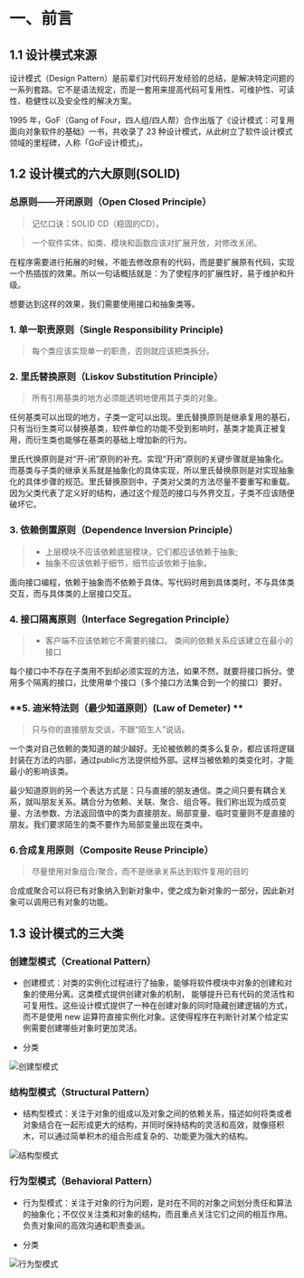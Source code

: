# 一、前言

## 1.1 设计模式来源

设计模式（Design Pattern）是前辈们对代码开发经验的总结，是解决特定问题的一系列套路。它不是语法规定，而是一套用来提高代码可复用性、可维护性、可读性、稳健性以及安全性的解决方案。

1995 年，GoF（Gang of Four，四人组/四人帮）合作出版了《设计模式：可复用面向对象软件的基础》一书，共收录了 23 种设计模式，从此树立了软件设计模式领域的里程碑，人称「GoF设计模式」。


## 1.2 设计模式的六大原则(SOLID)

### **总原则——开闭原则（Open Closed Principle）**

> 记忆口诀：SOLID CD（稳固的CD）。

> 一个软件实体，如类、模块和函数应该对扩展开放，对修改关闭。

在程序需要进行拓展的时候，不能去修改原有的代码，而是要扩展原有代码，实现一个热插拔的效果。所以一句话概括就是：为了使程序的扩展性好，易于维护和升级。

想要达到这样的效果，我们需要使用接口和抽象类等。

### **1. 单一职责原则（Single Responsibility Principle)**

> 每个类应该实现单一的职责，否则就应该把类拆分。

### **2. 里氏替换原则（Liskov Substitution Principle）**

> 所有引用基类的地方必须能透明地使用其子类的对象。

任何基类可以出现的地方，子类一定可以出现。里氏替换原则是继承复用的基石，只有当衍生类可以替换基类，软件单位的功能不受到影响时，基类才能真正被复用，而衍生类也能够在基类的基础上增加新的行为。

里氏代换原则是对“开-闭”原则的补充。实现“开闭”原则的关键步骤就是抽象化。而基类与子类的继承关系就是抽象化的具体实现，所以里氏替换原则是对实现抽象化的具体步骤的规范。里氏替换原则中，子类对父类的方法尽量不要重写和重载。因为父类代表了定义好的结构，通过这个规范的接口与外界交互，子类不应该随便破坏它。

### **3. 依赖倒置原则（Dependence Inversion Principle）**

> - 上层模块不应该依赖底层模块，它们都应该依赖于抽象;
> - 抽象不应该依赖于细节，细节应该依赖于抽象。

面向接口编程，依赖于抽象而不依赖于具体。写代码时用到具体类时，不与具体类交互，而与具体类的上层接口交互。

### **4. 接口隔离原则（Interface Segregation Principle）**

> - 客户端不应该依赖它不需要的接口。
> 类间的依赖关系应该建立在最小的接口

每个接口中不存在子类用不到却必须实现的方法，如果不然，就要将接口拆分。使用多个隔离的接口，比使用单个接口（多个接口方法集合到一个的接口）要好。

### **5. 迪米特法则（最少知道原则）(Law of Demeter) **

> 只与你的直接朋友交谈，不跟“陌生人”说话。

一个类对自己依赖的类知道的越少越好。无论被依赖的类多么复杂，都应该将逻辑封装在方法的内部，通过public方法提供给外部。这样当被依赖的类变化时，才能最小的影响该类。

最少知道原则的另一个表达方式是：只与直接的朋友通信。类之间只要有耦合关系，就叫朋友关系。耦合分为依赖、关联、聚合、组合等。我们称出现为成员变量、方法参数、方法返回值中的类为直接朋友。局部变量、临时变量则不是直接的朋友。我们要求陌生的类不要作为局部变量出现在类中。


### **6.合成复用原则（Composite Reuse Principle）**

> 尽量使用对象组合/聚合，而不是继承关系达到软件复用的目的

合成或聚合可以将已有对象纳入到新对象中，使之成为新对象的一部分，因此新对象可以调用已有对象的功能。

## 1.3 设计模式的三大类

### 创建型模式（Creational Pattern）

- 创建模式：对类的实例化过程进行了抽象，能够将软件模块中对象的创建和对象的使用分离。这类模式提供创建对象的机制， 能够提升已有代码的灵活性和可复⽤性。这些设计模式提供了一种在创建对象的同时隐藏创建逻辑的方式，而不是使用 new 运算符直接实例化对象。这使得程序在判断针对某个给定实例需要创建哪些对象时更加灵活。

- 分类

![创建型模式]()

### 结构型模式（Structural Pattern）

- 结构型模式：关注于对象的组成以及对象之间的依赖关系，描述如何将类或者对象结合在一起形成更大的结构，并同时保持结构的灵活和⾼效，就像搭积木，可以通过简单积木的组合形成复杂的、功能更为强大的结构。


![结构型模式]()


### 行为型模式（Behavioral Pattern）

- 行为型模式：关注于对象的行为问题，是对在不同的对象之间划分责任和算法的抽象化；不仅仅关注类和对象的结构，而且重点关注它们之间的相互作用。负责对象间的⾼效沟通和职责委派。

- 分类

![行为型模式]()






